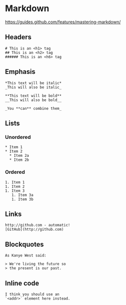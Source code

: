 # Markdown
https://guides.github.com/features/mastering-markdown/

## Headers

    # This is an <h1> tag
    ## This is an <h2> tag
    ###### This is an <h6> tag

## Emphasis

    *This text will be italic*
    _This will also be italic_

    **This text will be bold**
    __This will also be bold__

    _You **can** combine them_

## Lists

### Unordered

    * Item 1
    * Item 2
      * Item 2a
      * Item 2b

### Ordered

    1. Item 1
    1. Item 2
    1. Item 3
       1. Item 3a
       1. Item 3b

<!-- ### Not List
    1\. Item 1 -->

<!-- ## Images
    ![GitHub Logo](/images/logo.png)
    Format: ![Alt Text](url) -->

## Links

    http://github.com - automatic!
    [GitHub](http://github.com)

## Blockquotes

    As Kanye West said:

    > We're living the future so
    > the present is our past.

## Inline code

    I think you should use an
    `<addr>` element here instead.
